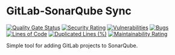 # GitLab-SonarQube Sync

<!-- project badges -->
[![Quality Gate Status](https://sq.srv.tobiaswaelde.com/api/project_badges/measure?project=tobiaswaelde_gitlab-sonarqube-sync_AYfP7bN84h2aBBrljoXq&metric=alert_status&token=sqb_72aceca57763cebbfd5875425b204bf4984368c9)](https://sq.srv.tobiaswaelde.com/dashboard?id=tobiaswaelde_gitlab-sonarqube-sync_AYfP7bN84h2aBBrljoXq)
[![Security Rating](https://sq.srv.tobiaswaelde.com/api/project_badges/measure?project=tobiaswaelde_gitlab-sonarqube-sync_AYfP7bN84h2aBBrljoXq&metric=security_rating&token=sqb_72aceca57763cebbfd5875425b204bf4984368c9)](https://sq.srv.tobiaswaelde.com/dashboard?id=tobiaswaelde_gitlab-sonarqube-sync_AYfP7bN84h2aBBrljoXq)
[![Vulnerabilities](https://sq.srv.tobiaswaelde.com/api/project_badges/measure?project=tobiaswaelde_gitlab-sonarqube-sync_AYfP7bN84h2aBBrljoXq&metric=vulnerabilities&token=sqb_72aceca57763cebbfd5875425b204bf4984368c9)](https://sq.srv.tobiaswaelde.com/dashboard?id=tobiaswaelde_gitlab-sonarqube-sync_AYfP7bN84h2aBBrljoXq)
[![Bugs](https://sq.srv.tobiaswaelde.com/api/project_badges/measure?project=tobiaswaelde_gitlab-sonarqube-sync_AYfP7bN84h2aBBrljoXq&metric=bugs&token=sqb_72aceca57763cebbfd5875425b204bf4984368c9)](https://sq.srv.tobiaswaelde.com/dashboard?id=tobiaswaelde_gitlab-sonarqube-sync_AYfP7bN84h2aBBrljoXq)
[![Lines of Code](https://sq.srv.tobiaswaelde.com/api/project_badges/measure?project=tobiaswaelde_gitlab-sonarqube-sync_AYfP7bN84h2aBBrljoXq&metric=ncloc&token=sqb_72aceca57763cebbfd5875425b204bf4984368c9)](https://sq.srv.tobiaswaelde.com/dashboard?id=tobiaswaelde_gitlab-sonarqube-sync_AYfP7bN84h2aBBrljoXq)
[![Duplicated Lines (%)](https://sq.srv.tobiaswaelde.com/api/project_badges/measure?project=tobiaswaelde_gitlab-sonarqube-sync_AYfP7bN84h2aBBrljoXq&metric=duplicated_lines_density&token=sqb_72aceca57763cebbfd5875425b204bf4984368c9)](https://sq.srv.tobiaswaelde.com/dashboard?id=tobiaswaelde_gitlab-sonarqube-sync_AYfP7bN84h2aBBrljoXq)
[![Maintainability Rating](https://sq.srv.tobiaswaelde.com/api/project_badges/measure?project=tobiaswaelde_gitlab-sonarqube-sync_AYfP7bN84h2aBBrljoXq&metric=sqale_rating&token=sqb_72aceca57763cebbfd5875425b204bf4984368c9)](https://sq.srv.tobiaswaelde.com/dashboard?id=tobiaswaelde_gitlab-sonarqube-sync_AYfP7bN84h2aBBrljoXq)

Simple tool for adding GitLab projects to SonarQube.